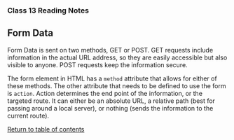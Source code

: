 ### Class 13 Reading Notes

## Form Data

Form Data is sent on two methods, GET or POST. GET requests include information in the actual URL address, so they are easily accessible but also visible to anyone. POST requests keep the information secure.

The form element in HTML has a `method` attribute that allows for either of these methods. The other attribute that needs to be defined to use the form is `action`. Action determines the end point of the information, or the targeted route. It can either be an absolute URL, a relative path (best for passing around a local server), or nothing (sends the information to the current route).

[Return to table of contents](../README.md)
